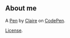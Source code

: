 About me
--------


A [Pen](https://codepen.io/twkclaire/pen/NWmbgax) by [Claire](https://codepen.io/twkclaire) on [CodePen](https://codepen.io).

[License](https://codepen.io/license/pen/NWmbgax).